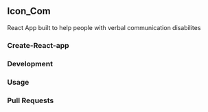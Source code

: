 ## Icon_Com

React App built to help people with verbal communication disabilites

### Create-React-app

### Development

### Usage

### Pull Requests
